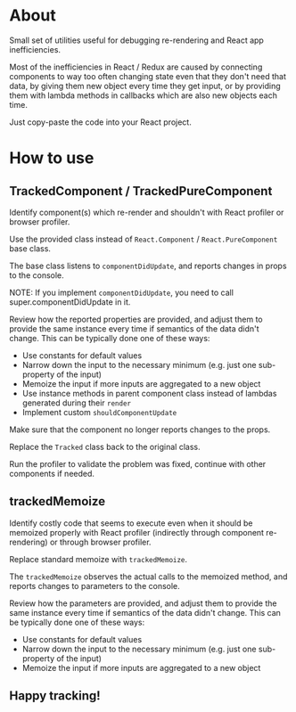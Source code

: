# About
Small set of utilities useful for debugging re-rendering and React app inefficiencies.

Most of the inefficiencies in React / Redux are caused by connecting components to way too often changing state even that they don't need that data, by giving them new object every time they get input, or by providing them with lambda methods in callbacks which are also new objects each time.

Just copy-paste the code into your React project.

# How to use

## TrackedComponent / TrackedPureComponent
Identify component(s) which re-render and shouldn't with React profiler or browser profiler.

Use the provided class instead of `React.Component` / `React.PureComponent` base class.

The base class listens to `componentDidUpdate`, and reports changes in props to the console.

NOTE: If you implement `componentDidUpdate`, you need to call super.componentDidUpdate in it.

Review how the reported properties are provided, and adjust them to provide the same instance every time if semantics of the data didn't change. This can be typically done one of these ways:
* Use constants for default values
* Narrow down the input to the necessary minimum (e.g. just one sub-property of the input)
* Memoize the input if more inputs are aggregated to a new object
* Use instance methods in parent component class instead of lambdas generated during their `render`
* Implement custom `shouldComponentUpdate`

Make sure that the component no longer reports changes to the props.

Replace the `Tracked` class back to the original class.

Run the profiler to validate the problem was fixed, continue with other components if needed.

## trackedMemoize
Identify costly code that seems to execute even when it should be memoized properly with React profiler (indirectly through component re-rendering) or through browser profiler.

Replace standard memoize with `trackedMemoize`.

The `trackedMemoize` observes the actual calls to the memoized method, and reports changes to parameters to the console.

Review how the parameters are provided, and adjust them to provide the same instance every time if semantics of the data didn't change. This can be typically done one of these ways:
* Use constants for default values
* Narrow down the input to the necessary minimum (e.g. just one sub-property of the input)
* Memoize the input if more inputs are aggregated to a new object

## Happy tracking!
